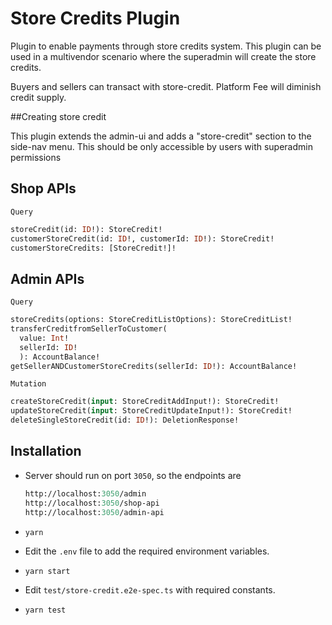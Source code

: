 # Store Credits Plugin

Plugin to enable payments through store credits system. This plugin can be used in a multivendor scenario where the superadmin will create the store credits.

Buyers and sellers can transact with store-credit. Platform Fee will diminish credit supply.

##Creating store credit

This plugin extends the admin-ui and adds a "store-credit" section to the side-nav menu. This should be only accessible by users with superadmin permissions

## Shop APIs

`Query`

```graphql
storeCredit(id: ID!): StoreCredit!
customerStoreCredit(id: ID!, customerId: ID!): StoreCredit!
customerStoreCredits: [StoreCredit!]!
```

## Admin APIs

`Query`

```graphql
storeCredits(options: StoreCreditListOptions): StoreCreditList!
transferCreditfromSellerToCustomer(
  value: Int!
  sellerId: ID!
  ): AccountBalance!
getSellerANDCustomerStoreCredits(sellerId: ID!): AccountBalance!
```

`Mutation`

```graphql
createStoreCredit(input: StoreCreditAddInput!): StoreCredit!
updateStoreCredit(input: StoreCreditUpdateInput!): StoreCredit!
deleteSingleStoreCredit(id: ID!): DeletionResponse!
```

## Installation

- Server should run on port `3050`, so the endpoints are

  ```graphql
  http://localhost:3050/admin
  http://localhost:3050/shop-api
  http://localhost:3050/admin-api
  ```

- `yarn`
- Edit the `.env` file to add the required environment variables.
- `yarn start`
- Edit `test/store-credit.e2e-spec.ts` with required constants.
- `yarn test`
